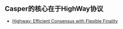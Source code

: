 ## Casper的核心在于HighWay协议

- [Highway: Efficient Consensus with Flexible Finality](https://arxiv.org/pdf/2101.02159.pdf)